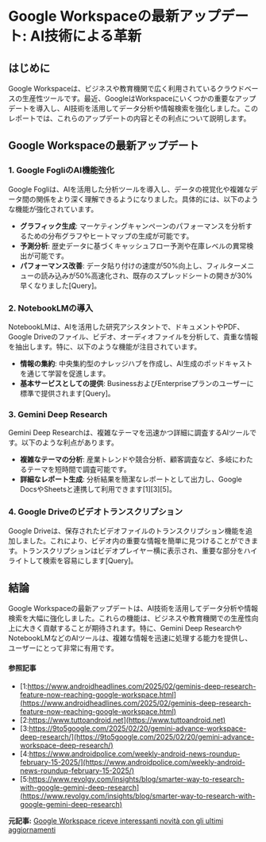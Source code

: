 # Google Workspaceの最新アップデート: AI技術による革新

## はじめに

Google Workspaceは、ビジネスや教育機関で広く利用されているクラウドベースの生産性ツールです。最近、GoogleはWorkspaceにいくつかの重要なアップデートを導入し、AI技術を活用してデータ分析や情報検索を強化しました。このレポートでは、これらのアップデートの内容とその利点について説明します。

## Google Workspaceの最新アップデート

### 1. **Google FogliのAI機能強化**

Google Fogliは、AIを活用した分析ツールを導入し、データの視覚化や複雑なデータ間の関係をより深く理解できるようになりました。具体的には、以下のような機能が強化されています。

- **グラフィック生成**: マーケティングキャンペーンのパフォーマンスを分析するための分布グラフやヒートマップの生成が可能です。
- **予測分析**: 歴史データに基づくキャッシュフロー予測や在庫レベルの異常検出が可能です。
- **パフォーマンス改善**: データ貼り付けの速度が50%向上し、フィルターメニューの読み込みが50%高速化され、既存のスプレッドシートの開きが30%早くなりました[Query]。

### 2. **NotebookLMの導入**

NotebookLMは、AIを活用した研究アシスタントで、ドキュメントやPDF、Google Driveのファイル、ビデオ、オーディオファイルを分析して、貴重な情報を抽出します。特に、以下のような機能が注目されています。

- **情報の集約**: 中央集約型のナレッジハブを作成し、AI生成のポッドキャストを通じて学習を促進します。
- **基本サービスとしての提供**: BusinessおよびEnterpriseプランのユーザーに標準で提供されます[Query]。

### 3. **Gemini Deep Research**

Gemini Deep Researchは、複雑なテーマを迅速かつ詳細に調査するAIツールです。以下のような利点があります。

- **複雑なテーマの分析**: 産業トレンドや競合分析、顧客調査など、多岐にわたるテーマを短時間で調査可能です。
- **詳細なレポート生成**: 分析結果を簡潔なレポートとして出力し、Google DocsやSheetsと連携して利用できます[1][3][5]。

### 4. **Google Driveのビデオトランスクリプション**

Google Driveは、保存されたビデオファイルのトランスクリプション機能を追加しました。これにより、ビデオ内の重要な情報を簡単に見つけることができます。トランスクリプションはビデオプレイヤー横に表示され、重要な部分をハイライトして検索を容易にします[Query]。

## 結論

Google Workspaceの最新アップデートは、AI技術を活用してデータ分析や情報検索を大幅に強化しました。これらの機能は、ビジネスや教育機関での生産性向上に大きく貢献することが期待されます。特に、Gemini Deep ResearchやNotebookLMなどのAIツールは、複雑な情報を迅速に処理する能力を提供し、ユーザーにとって非常に有用です。

#### 参照記事
- [1:https://www.androidheadlines.com/2025/02/geminis-deep-research-feature-now-reaching-google-workspace.html](https://www.androidheadlines.com/2025/02/geminis-deep-research-feature-now-reaching-google-workspace.html)
- [2:https://www.tuttoandroid.net](https://www.tuttoandroid.net)
- [3:https://9to5google.com/2025/02/20/gemini-advance-workspace-deep-research/](https://9to5google.com/2025/02/20/gemini-advance-workspace-deep-research/)
- [4:https://www.androidpolice.com/weekly-android-news-roundup-february-15-2025/](https://www.androidpolice.com/weekly-android-news-roundup-february-15-2025/)
- [5:https://www.revolgy.com/insights/blog/smarter-way-to-research-with-google-gemini-deep-research](https://www.revolgy.com/insights/blog/smarter-way-to-research-with-google-gemini-deep-research)


**元記事:** [Google Workspace riceve interessanti novità con gli ultimi aggiornamenti](https://www.tuttoandroid.net/news/2025/03/01/workspace-fogli-notebooklm-demini-drive-1082219/)